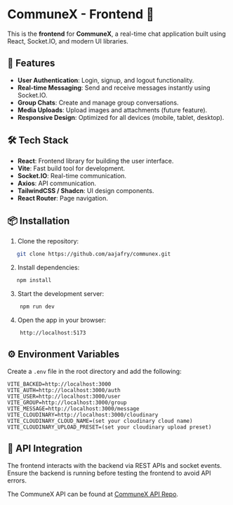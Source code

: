 # CommuneX - Frontend 💬

This is the **frontend** for **CommuneX**, a real-time chat application built using React, Socket.IO, and modern UI libraries.

## 🚀 Features

- **User Authentication**: Login, signup, and logout functionality.
- **Real-time Messaging**: Send and receive messages instantly using Socket.IO.
- **Group Chats**: Create and manage group conversations.
- **Media Uploads**: Upload images and attachments (future feature).
- **Responsive Design**: Optimized for all devices (mobile, tablet, desktop).

## 🛠️ Tech Stack

- **React**: Frontend library for building the user interface.
- **Vite**: Fast build tool for development.
- **Socket.IO**: Real-time communication.
- **Axios**: API communication.
- **TailwindCSS / Shadcn**: UI design components.
- **React Router**: Page navigation.

## 📦 Installation

1. Clone the repository:

```bash
   git clone https://github.com/aajafry/communex.git
```

2. Install dependencies:

```bash
   npm install
```

3. Start the development server:

```bash
    npm run dev
```

4. Open the app in your browser:

```arduino
    http://localhost:5173
```

## ⚙️ Environment Variables

Create a `.env` file in the root directory and add the following:

```env
VITE_BACKED=http://localhost:3000
VITE_AUTH=http://localhost:3000/auth
VITE_USER=http://localhost:3000/user
VITE_GROUP=http://localhost:3000/group
VITE_MESSAGE=http://localhost:3000/message
VITE_CLOUDINARY=http://localhost:3000/cloudinary
VITE_CLOUDINARY_CLOUD_NAME=(set your cloudinary cloud name)
VITE_CLOUDINARY_UPLOAD_PRESET=(set your cloudinary upload preset)
```

## 🔗 API Integration

The frontend interacts with the backend via REST APIs and socket events. Ensure the backend is running before testing the frontend to avoid API errors.

The CommuneX API can be found at [CommuneX API Repo](https://github.com/aajafry/communex_api.git).
